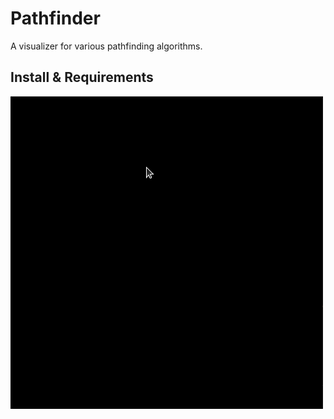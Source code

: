 # Pathfinder
A visualizer for various pathfinding algorithms.

## Install & Requirements

![astar](/images/astar.gif)